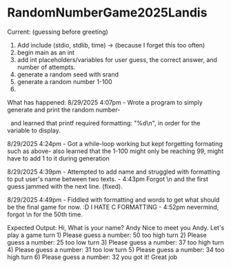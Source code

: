 # RandomNumberGame2025Landis

Current: (guessing before greeting)
1. Add include (stdio, stdlib, time) -> (because I forget this too often)
2. begin main as an int
3. add int placeholders/variables for user guess, the correct answer, and number of attempts.
4. generate a random seed with srand
5. generate a random number 1-100
6. 



What has happened:
8/29/2025 4:07pm - Wrote a program to simply generate and print the random number-

&nbsp;			and learned that printf required formatting: "%d\\n", in order for the variable to display.

8/29/2025 4:24pm - Got a while-loop working but kept forgetting formating such as above-
				also learned that the 1-100 might only be reaching 99, might have to add 1 to it during generation

8/29/2025 4:39pm - Attempted to add name and struggled with formatting to put user's name between two texts.
					- 4:43pm Forgot \n and the first guess jammed with the next line. (fixed).

8/29/2025 4:49pm - Fiddled with formatting and words to get what should be the final game for now. :D I HATE C FORMATTING
					- 4:52pm nevermind, forgot \n for the 50th time.

Expected Output:
Hi, What is your name? Andy
Nice to meet you Andy.  Let's play a game
turn 1) Please guess a number: 50
too high
turn 2) Please guess a number: 25
too low
turn 3) Please guess a number: 37
too high
turn 4) Please guess a number: 31
too low
turn 5) Please guess a number: 34
too high
turn 6) Please guess a number: 32
you got it!
Great job

